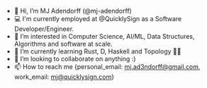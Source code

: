 - 👋 Hi, I’m MJ Adendorff (@mj-adendorff)
- 💻 I'm currently employed at @QuicklySign as a Software Developer/Engineer.
- 👀 I’m interested in Computer Science, AI/ML, Data Structures, Algorithms and software at scale.
- 🌱 I’m currently learning Rust, D, Haskell and Topology 😵‍💫
- 💞️ I’m looking to collaborate on anything :)
- 📫 How to reach me {personal_email: mj.ad3ndorff@gmail.com, work_email: mj@quicklysign.com}

<!---
mj-adendorff/mj-adendorff is a ✨ special ✨ repository because its `README.md` (this file) appears on your GitHub profile.
You can click the Preview link to take a look at your changes.
--->
